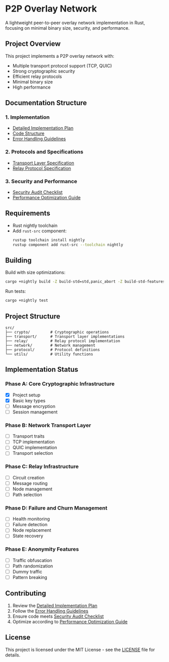 # P2P Overlay Network

A lightweight peer-to-peer overlay network implementation in Rust, focusing on minimal binary size, security, and performance.

## Project Overview

This project implements a P2P overlay network with:
- Multiple transport protocol support (TCP, QUIC)
- Strong cryptographic security
- Efficient relay protocols
- Minimal binary size
- High performance

## Documentation Structure

### 1. Implementation
- [Detailed Implementation Plan](detailed_implementation_plan.md)
- [Code Structure](code_structure.md)
- [Error Handling Guidelines](error_handling_guidelines.md)

### 2. Protocols and Specifications
- [Transport Layer Specification](transport_layer_spec.md)
- [Relay Protocol Specification](relay_protocol_spec.md)

### 3. Security and Performance
- [Security Audit Checklist](security_audit_checklist.md)
- [Performance Optimization Guide](performance_optimization_guide.md)

## Requirements

- Rust nightly toolchain
- Add `rust-src` component:
  ```bash
  rustup toolchain install nightly
  rustup component add rust-src --toolchain nightly
  ```

## Building

Build with size optimizations:
```bash
cargo +nightly build -Z build-std=std,panic_abort -Z build-std-features=optimize_for_size,panic_immediate_abort --profile minsizerel
```

Run tests:
```bash
cargo +nightly test
```

## Project Structure

```
src/
├── crypto/         # Cryptographic operations
├── transport/      # Transport layer implementations
├── relay/          # Relay protocol implementation
├── network/        # Network management
├── protocol/       # Protocol definitions
└── utils/          # Utility functions
```

## Implementation Status

### Phase A: Core Cryptographic Infrastructure
- [x] Project setup
- [x] Basic key types
- [ ] Message encryption
- [ ] Session management

### Phase B: Network Transport Layer
- [ ] Transport traits
- [ ] TCP implementation
- [ ] QUIC implementation
- [ ] Transport selection

### Phase C: Relay Infrastructure
- [ ] Circuit creation
- [ ] Message routing
- [ ] Node management
- [ ] Path selection

### Phase D: Failure and Churn Management
- [ ] Health monitoring
- [ ] Failure detection
- [ ] Node replacement
- [ ] State recovery

### Phase E: Anonymity Features
- [ ] Traffic obfuscation
- [ ] Path randomization
- [ ] Dummy traffic
- [ ] Pattern breaking

## Contributing

1. Review the [Detailed Implementation Plan](detailed_implementation_plan.md)
2. Follow the [Error Handling Guidelines](error_handling_guidelines.md)
3. Ensure code meets [Security Audit Checklist](security_audit_checklist.md)
4. Optimize according to [Performance Optimization Guide](performance_optimization_guide.md)

## License

This project is licensed under the MIT License - see the [LICENSE](LICENSE) file for details.